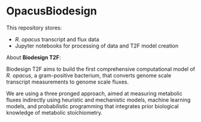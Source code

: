 # OpacusBiodesign

This repository stores:
* *R. opacus* transcript and flux data
* Jupyter notebooks for processing of data and T2F model creation


About **Biodesign T2F**:

Biodesign T2F aims to build the first comprehensive computational model of *R. opacus*, a gram-positive bacterium, that converts genome scale transcript measurements to genome scale fluxes.

We are using a three pronged approach, aimed at measuring metabolic fluxes indirectly using heuristic and mechanistic models, machine learning models, and probabilistic programming that integrates prior biological knowledge of metabolic stoichiometry.



